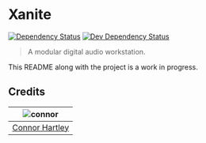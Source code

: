 # Xanite
[![Dependency Status](https://david-dm.org/xanite/xanite/status.svg?path=build/app)](https://david-dm.org/xanite/xanite?path=build/app) [![Dev Dependency Status](https://david-dm.org/xanite/xanite/dev-status.svg)](https://david-dm.org/xanite/xanite?type=dev)

> A modular digital audio workstation.

This README along with the project is a work in progress.

## Credits

| ![connor][connor-avatar] |
| :---: |
| [Connor Hartley][connor-link] |

  [connor-avatar]: https://avatars0.githubusercontent.com/u/12867785?v=3&s=125
  [connor-link]: https://github.com/connorhartley

